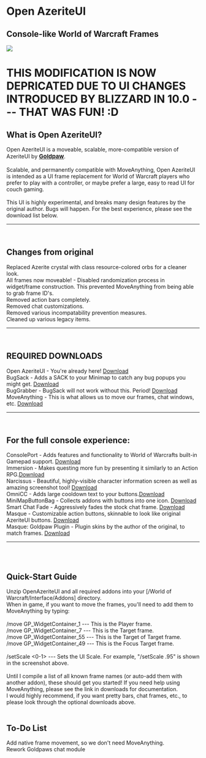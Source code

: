 # Open AzeriteUI
<h2>Console-like World of Warcraft Frames</h2>
<img src="https://i.imgur.com/HFvW5Hp.jpg"/>

<h1>THIS MODIFICATION IS NOW DEPRICATED DUE TO UI CHANGES INTRODUCED BY BLIZZARD IN 10.0 --- THAT WAS FUN! :D</h1>

<h2>What is Open AzeriteUI?</h2>
Open AzeriteUI is a moveable, scalable, more-compatible version of AzeriteUI by <span style="font-weight:700;font-size:15px"><a href="https://github.com/goldpaw" target="_top">Goldpaw</a></span>.
<br/><br/>
Scalable, and permanently compatible with MoveAnything, Open AzeriteUI is intended as a UI frame replacement for World of Warcraft players who prefer to play with a controller, or maybe prefer a large, easy to read UI for couch gaming.
<br><br>
This UI is highly experimental, and breaks many design features by the original author. Bugs  will happen. For the best experience, please see the download list below.
<br>
<hr>
<br>
<h2>Changes from original</h2>
Replaced Azerite crystal with class resource-colored orbs for a cleaner look.
<br>
All frames now moveable! - Disabled randomization process in widget/frame construction. This prevented MoveAnything from being able to grab frame ID's.
<br>
Removed action bars completely.
<br>
Removed chat customizations.
<br>
Removed various incompatability prevention measures.
<br>
Cleaned up various legacy items.
<br>
<hr>
<br>


<h2>REQUIRED DOWNLOADS</h2>
Open AzeriteUI - You're already here! <a href="https://github.com/gh0stbrain/OpenAzeriteUI/archive/refs/heads/main.zip" target="_blank">Download</a>
<br>
BugSack - Adds a SACK to your Minimap to catch any bug popups you might get. <a href="https://www.curseforge.com/wow/addons/bugsack" target="_blank">Download</a>
</br>
BugGrabber - BugSack will not work without this. Period! <a href="https://www.curseforge.com/wow/addons/bug-grabber" target="_blank">Download</a>
<br>
MoveAnything - This is what allows us to move our frames, chat windows, etc. <a href="https://www.curseforge.com/wow/addons/move-anything" target="_blank">Download</a>
<br>
<hr>
<br>
<h2>For the full console experience:</h2>
ConsolePort - Adds features and functionality to World of Warcrafts built-in Gamepad support. <a href="https://www.curseforge.com/wow/addons/console-port" target="_blank">Download</a>
<br>
Immersion - Makes questing more fun by presenting it similarly to an Action RPG.<a href="https://www.curseforge.com/wow/addons/immersion" target="_blank">Download</a>
<br>
Narcissus - Beautiful, highly-visible character information screen as well as amazing screenshot tool! <a href="https://www.curseforge.com/wow/addons/narcissus" target="_blank">Download</a>
<br>
OmniCC - Adds large cooldown text to your buttons.<a href="https://www.curseforge.com/wow/addons/omni-cc" target="_blank">Download</a>
<br>
MiniMapButtonBag - Collects addons with buttons into one icon. <a href="https://www.curseforge.com/wow/addons/mbb" target="_blank">Download</a>
<br>
Smart Chat Fade - Aggressively fades the stock chat frame. <a href="https://www.curseforge.com/wow/addons/smart-chat-fade" target="_blank">Download</a>
<br>
Masque - Customizable action buttons, skinnable to look like original AzeriteUI buttons. <a href="https://www.curseforge.com/wow/addons/masque" target="_blank">Download</a>
<br>
Masque: Goldpaw Plugin - Plugin skins by the author of the original, to match frames. <a href="https://www.curseforge.com/wow/addons/masque_goldpaw" target="_blank">Download</a>
<br>
<hr>
<br>
<br>
<h2>Quick-Start Guide</h2>
Unzip OpenAzeriteUI and all required addons into your [/World of Warcraft/Interface/Addons] directory.
<br>
When in game, if you want to move the frames, you'll need to add them to MoveAnything by typing:
<br>
<br>
/move GP_WidgetContainer_1  --- This is the Player frame.
<br>
/move GP_WidgetContainer_7 --- This is the Target frame.
<br>
/move GP_WidgetContainer_55 --- This is the Target of Target frame.
<br>
/move GP_WidgetContainer_49 --- This is the Focus Target frame.
<br>
<br>
/setScale <0-1> --- Sets the UI Scale. For example, "/setScale .95" is shown in the screenshot above.
<br>
<br>
Until I compile a list of all known frame names (or auto-add them with another addon), these should get you started! If you need help using MoveAnything, please see the link in downloads for documentation.
<br>
I would highly recommend, if you want pretty bars, chat frames, etc., to please look through the optional downloads above.

<br>
<br>
<h2>To-Do List</h2>
Add native frame movement, so we don't need MoveAnything.
<br>
Rework Goldpaws chat module
